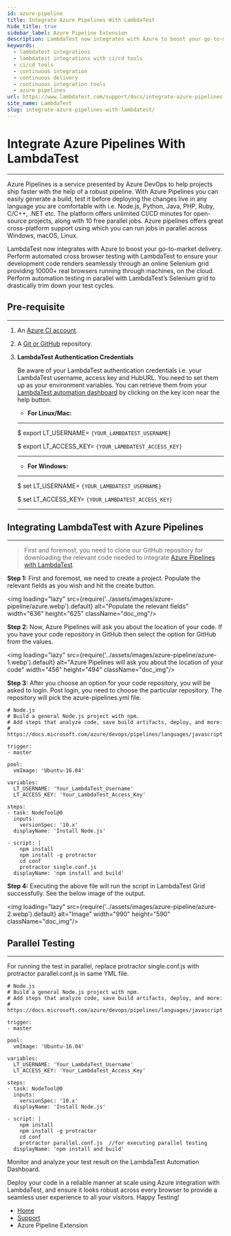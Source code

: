 ```yaml
---
id: azure-pipeline
title: Integrate Azure Pipelines With LambdaTest
hide_title: true
sidebar_label: Azure Pipeline Extension
description: LambdaTest now integrates with Azure to boost your go-to-market delivery. Perform automated cross browser testing with LambdaTest to ensure your development code renders seamlessly through an online Selenium grid providing 10000+ real browsers running through machines.
keywords:
  - lambdatest integrations
  - lambdatest integrations with ci/cd tools
  - ci/cd tools
  - continuous integration
  - continuous delivery
  - continuous integration tools
  - azure pipelines
url: https://www.lambdatest.com/support/docs/integrate-azure-pipelines-with-lambdatest/
site_name: LambdaTest
slug: integrate-azure-pipelines-with-lambdatest/
---
```


<script type="application/ld+json"
      dangerouslySetInnerHTML={{ __html: JSON.stringify({
       "@context": "https://schema.org",
        "@type": "BreadcrumbList",
        "itemListElement": [{
          "@type": "ListItem",
          "position": 1,
          "name": "LambdaTest",
          "item": "https://www.lambdatest.com"
        },{
          "@type": "ListItem",
          "position": 2,
          "name": "Support",
          "item": "https://www.lambdatest.com/support/docs/"
        },{
          "@type": "ListItem",
          "position": 3,
          "name": "Azure Pipeline Extension",
          "item": "https://www.lambdatest.com/support/docs/integrate-azure-pipelines-with-lambdatest/"
        }]
      })
    }}
></script>

# Integrate Azure Pipelines With LambdaTest
* * *
Azure Pipelines is a service presented by Azure DevOps to help projects ship faster with the help of a robust pipeline. With Azure Pipelines you can easily generate a build, test it before deploying the changes live in any language you are comfortable with i.e. Node.js, Python, Java, PHP, Ruby, C/C++, .NET etc. The platform offers unlimited CI/CD minutes for open-source projects, along with 10 free parallel jobs. Azure pipelines offers great cross-platform support using which you can run jobs in parallel across Windows, macOS, Linux.

LambdaTest now integrates with Azure to boost your go-to-market delivery. Perform automated cross browser testing with LambdaTest to ensure your development code renders seamlessly through an online Selenium grid providing 10000+ real browsers running through machines, on the cloud. Perform automation testing in parallel with LambdaTest’s Selenium grid to drastically trim down your test cycles.

## Pre-requisite
* * *
1. An [Azure CI account](https://dev.azure.com/).

2. A [Git or GitHub](https://github.com/) repository.

3. **LambdaTest Authentication Credentials**

    Be aware of your LambdaTest authentication credentials i.e. your LambdaTest username, access key and HubURL. You need to set them up as your environment variables. You can retrieve them from your [LambdaTest automation dashboard](https://automation.lambdatest.com/) by clicking on the key icon near the help button.

    * **For Linux/Mac:**

    ---
    $ export LT_USERNAME= `{YOUR_LAMBDATEST_USERNAME}`
    
    $ export LT_ACCESS_KEY= `{YOUR_LAMBDATEST_ACCESS_KEY}`

    ---

    * **For Windows:**

    ---
    $ set LT_USERNAME= `{YOUR_LAMBDATEST_USERNAME}`
    
    $ set LT_ACCESS_KEY= `{YOUR_LAMBDATEST_ACCESS_KEY}`

    ---

## Integrating LambdaTest with Azure Pipelines
* * *
> First and foremost, you need to clone our GitHub repository for downloading the relevant code needed to integrate [Azure Pipelines with LambdaTest](https://github.com/LambdaTest/protractor-selenium-azure-sample).

**Step 1:** First and foremost, we need to create a project. Populate the relevant fields as you wish and hit the create button.

<img loading="lazy" src={require('../assets/images/azure-pipeline/azure.webp').default} alt="Populate the relevant fields" width="636" height="625" className="doc_img"/>

**Step 2:** Now, Azure Pipelines will ask you about the location of your code. If you have your code repository in GitHub then select the option for GitHub from the values.

<img loading="lazy" src={require('../assets/images/azure-pipeline/azure-1.webp').default} alt="Azure Pipelines will ask you about the location of your code" width="456" height="494" className="doc_img"/>

**Step 3:** After you choose an option for your code repository, you will be asked to login. Post login, you need to choose the particular repository. The repository will pick the azure-pipelines.yml file.

```
# Node.js
# Build a general Node.js project with npm.
# Add steps that analyze code, save build artifacts, deploy, and more:
# https://docs.microsoft.com/azure/devops/pipelines/languages/javascript

trigger:
- master

pool:
  vmImage: 'Ubuntu-16.04'

variables:
  LT_USERNAME: 'Your_LambdaTest_Username'
  LT_ACCESS_KEY: 'Your_LambdaTest_Access_Key'

steps:
- task: NodeTool@0
  inputs:
    versionSpec: '10.x'
  displayName: 'Install Node.js'

- script: |
    npm install
    npm install -g protractor
    cd conf
    protractor single.conf.js
  displayName: 'npm install and build'
```

**Step 4:** Executing the above file will run the script in LambdaTest Grid successfully. See the below image of the output.

<img loading="lazy" src={require('../assets/images/azure-pipeline/azure-2.webp').default} alt="Image" width="990" height="590" className="doc_img"/>

## Parallel Testing
* * *
For running the test in parallel, replace protractor single.conf.js with protractor parallel.conf.js in same YML file.

```
# Node.js
# Build a general Node.js project with npm.
# Add steps that analyze code, save build artifacts, deploy, and more:
# https://docs.microsoft.com/azure/devops/pipelines/languages/javascript

trigger:
- master

pool:
  vmImage: 'Ubuntu-16.04'

variables:
  LT_USERNAME: 'Your_LambdaTest_Username'
  LT_ACCESS_KEY: 'Your_LambdaTest_Access_Key'

steps:
- task: NodeTool@0
  inputs:
    versionSpec: '10.x'
  displayName: 'Install Node.js'

- script: |
    npm install
    npm install -g protractor
    cd conf
    protractor parallel.conf.js  //for executing parallel testing
  displayName: 'npm install and build'
```

Monitor and analyze your test result on the LambdaTest Automation Dashboard.

Deploy your code in a reliable manner at scale using Azure integration with LambdaTest, and ensure it looks robust across every browser to provide a seamless user experience to all your visitors. Happy Testing!

<nav aria-label="breadcrumbs">
  <ul className="breadcrumbs">
    <li className="breadcrumbs__item">
      <a className="breadcrumbs__link" href="https://www.lambdatest.com">
        Home
      </a>
    </li>
    <li className="breadcrumbs__item">
      <a className="breadcrumbs__link" target="_self" href="https://www.lambdatest.com/support/docs/">
        Support
      </a>
    </li>
    <li className="breadcrumbs__item breadcrumbs__item--active">
      <span className="breadcrumbs__link">
        Azure Pipeline Extension
      </span>
    </li>
  </ul>
</nav>